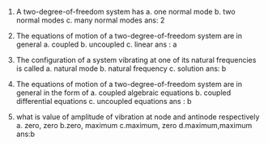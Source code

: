1. A two-degree-of-freedom system has
a. one normal mode
b. two normal modes
c. many normal modes
ans: 2

2. The equations of motion of a two-degree-of-freedom system are in general
a. coupled
b. uncoupled
c. linear
ans : a

3. The configuration of a system vibrating at one of its natural frequencies is called
a. natural mode b. natural frequency c. solution
ans: b

4. The equations of motion of a two-degree-of-freedom system are in general in the form of
a. coupled algebraic equations
b. coupled differential equations
c. uncoupled equations
ans : b

5. what is value of amplitude of vibration at node and antinode respectively
a. zero, zero
b.zero, maximum 
c.maximum, zero
d.maximum,maximum
ans:b